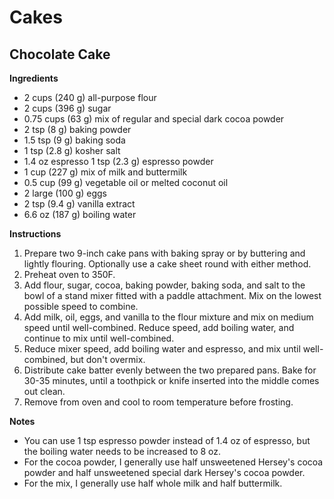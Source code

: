 # Cakes

## Chocolate Cake

__Ingredients__
- 2 cups (240 g) all-purpose flour
- 2 cups (396 g) sugar
- 0.75 cups (63 g) mix of regular and special dark cocoa powder
- 2 tsp (8 g) baking powder
- 1.5 tsp (9 g) baking soda
- 1 tsp (2.8 g) kosher salt
- 1.4 oz espresso 1 tsp (2.3 g) espresso powder 
- 1 cup (227 g) mix of milk and buttermilk
- 0.5 cup (99 g) vegetable oil or melted coconut oil
- 2 large (100 g) eggs
- 2 tsp (9.4 g) vanilla extract
- 6.6 oz (187 g) boiling water

__Instructions__

1. Prepare two 9-inch cake pans with baking spray or by buttering and
lightly flouring. Optionally use a cake sheet round with either
method.
2. Preheat oven to 350F.
3. Add flour, sugar, cocoa, baking powder, baking soda, and salt to
the bowl of a stand mixer fitted with a paddle attachment. Mix on the
lowest possible speed to combine.
4. Add milk, oil, eggs, and vanilla to the flour mixture and mix on
medium speed until well-combined. Reduce speed, add boiling water, and
continue to mix until well-combined.
5. Reduce mixer speed, add boiling water and espresso, and mix until
well-combined, but don't overmix.
6. Distribute cake batter evenly between the two prepared pans. Bake
for 30-35 minutes, until a toothpick or knife inserted into the middle
comes out clean.
7. Remove from oven and cool to room temperature before frosting.


__Notes__
- You can use 1 tsp espresso powder instead of 1.4 oz of espresso, but
  the boiling water needs to be increased to 8 oz.
- For the cocoa powder, I generally use half unsweetened Hersey's
  cocoa powder and half unsweetened special dark Hersey's cocoa
  powder.
- For the mix, I generally use half whole milk and half buttermilk.


